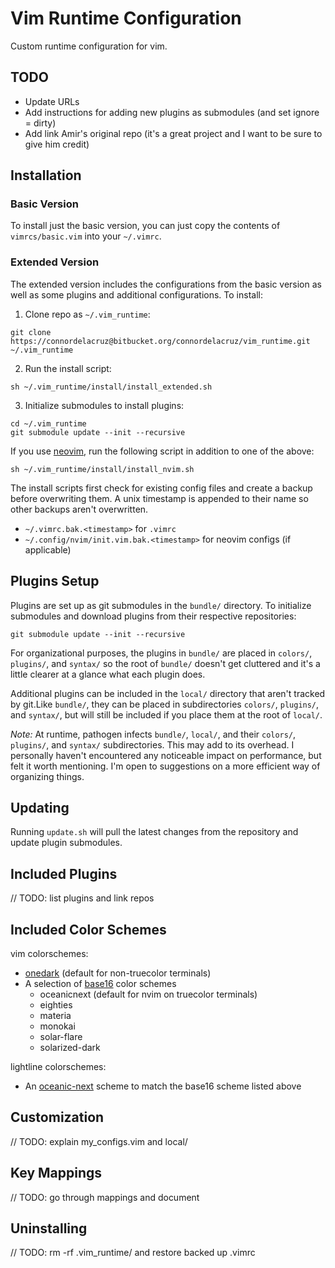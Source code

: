 # Vim Runtime Configuration

Custom runtime configuration for vim.  

## TODO
- Update URLs
- Add instructions for adding new plugins as submodules (and set ignore = dirty)
- Add link Amir's original repo (it's a great project and I want to be sure to give him credit)

## Installation

### Basic Version
To install just the basic version, you can just copy the contents of `vimrcs/basic.vim` into your `~/.vimrc`.

### Extended Version
The extended version includes the configurations from the basic version as well as some plugins and additional configurations. To install:  

1. Clone repo as `~/.vim_runtime`:
```
git clone https://connordelacruz@bitbucket.org/connordelacruz/vim_runtime.git ~/.vim_runtime
```
2. Run the install script:
  ```
  sh ~/.vim_runtime/install/install_extended.sh
  ```
3. Initialize submodules to install plugins:
  ```
  cd ~/.vim_runtime
  git submodule update --init --recursive
  ```

If you use [neovim](https://neovim.io/), run the following script in addition to one of the above:
  ```
  sh ~/.vim_runtime/install/install_nvim.sh
  ```

The install scripts first check for existing config files and create a backup before overwriting them. A unix timestamp is appended to their name so other backups aren't overwritten.
- `~/.vimrc.bak.<timestamp>` for `.vimrc`
- `~/.config/nvim/init.vim.bak.<timestamp>` for neovim configs (if applicable)

## Plugins Setup
Plugins are set up as git submodules in the `bundle/` directory. To initialize submodules and download plugins from their respective repositories:

```
git submodule update --init --recursive
```

For organizational purposes, the plugins in `bundle/` are placed in `colors/`, `plugins/`, and `syntax/` so the root of `bundle/` doesn't get cluttered and it's a little clearer at a glance what each plugin does.  

Additional plugins can be included in the `local/` directory that aren't tracked by git.Like `bundle/`, they can be placed in subdirectories `colors/`, `plugins/`, and `syntax/`, but will still be included if you place them at the root of `local/`.

*Note:* At runtime, pathogen infects `bundle/`, `local/`, and their `colors/`, `plugins/`, and `syntax/` subdirectories. This may add to its overhead. I personally haven't encountered any noticeable impact on performance, but felt it worth mentioning. I'm open to suggestions on a more efficient way of organizing things.

## Updating
Running `update.sh` will pull the latest changes from the repository and update plugin submodules.

## Included Plugins
// TODO: list plugins and link repos

## Included Color Schemes
vim colorschemes:
- [onedark](https://github.com/joshdick/onedark.vim) (default for non-truecolor terminals)
- A selection of [base16](https://github.com/chriskempson/base16-vim) color schemes  
  - oceanicnext (default for nvim on truecolor terminals)
  - eighties
  - materia
  - monokai
  - solar-flare
  - solarized-dark

lightline colorschemes:
- An [oceanic-next](https://github.com/mhartington/oceanic-next) scheme to match the base16 scheme listed above

## Customization
// TODO: explain my_configs.vim and local/

## Key Mappings
// TODO: go through mappings and document

## Uninstalling
// TODO: rm -rf .vim_runtime/ and restore backed up .vimrc
